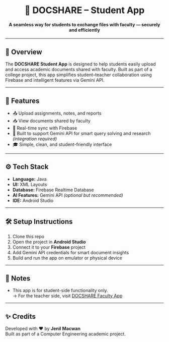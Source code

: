 <h1 align="center">📲 DOCSHARE – Student App</h1>
<h4 align="center">A seamless way for students to exchange files with faculty — securely and efficiently</h4>

---

## 🚀 Overview

The **DOCSHARE Student App** is designed to help students easily upload and access academic documents shared with faculty. Built as part of a college project, this app simplifies student–teacher collaboration using Firebase and intelligent features via Gemini API.

---

## 📱 Features

- 📤 Upload assignments, notes, and reports
- 📥 View documents shared by faculty
- 🔄 Real-time sync with Firebase
- 🤖 Built to support Gemini API for smart query solving and research *(integration required)*
- 🎓 Simple, clean, and student-friendly interface

---

## ⚙️ Tech Stack

- **Language:** Java  
- **UI:** XML Layouts  
- **Database:** Firebase Realtime Database  
- **AI Features:** Gemini API *(optional but recommended)*  
- **IDE:** Android Studio

---

## 🛠️ Setup Instructions

1. Clone this repo  
2. Open the project in **Android Studio**  
3. Connect it to your **Firebase** project  
4. Add Gemini API credentials for smart document insights  
5. Build and run the app on emulator or physical device

---

## 📌 Notes

- This app is for student-side functionality only.  
  → For the teacher side, visit [DOCSHARE Faculty App](https://github.com/JenilMacwan/Docshare-Faculty)

---

## ✨ Credits

Developed with ❤️ by **Jenil Macwan**  
Built as part of a Computer Engineering academic project.
